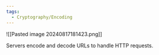 ```yaml
---
tags:
  - Cryptography/Encoding
---
```


![[Pasted image 20240817181423.png]]

Servers encode and decode URLs to handle HTTP requests.
